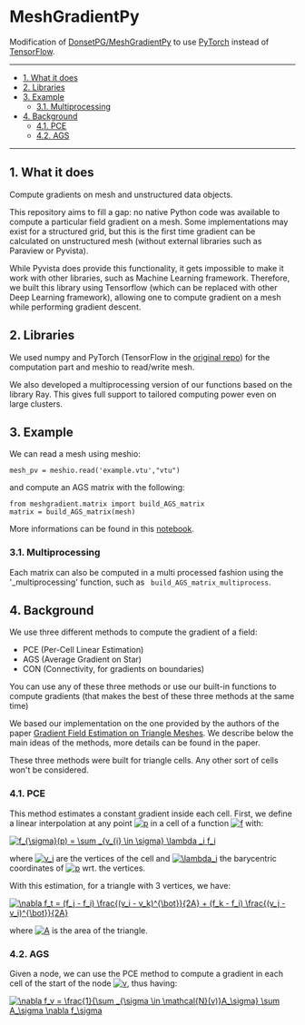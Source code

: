 # MeshGradientPy

Modification of [DonsetPG/MeshGradientPy](https://github.com/DonsetPG/MeshGradientPy) to use [PyTorch](https://pytorch.org/) instead of [TensorFlow](https://www.tensorflow.org/).

---------------------------------------

- [1. What it does](#1-what-it-does)
- [2. Libraries](#2-libraries)
- [3. Example](#3-example)
  - [3.1. Multiprocessing](#31-multiprocessing)
- [4. Background](#4-background)
  - [4.1. PCE](#41-pce)
  - [4.2. AGS](#42-ags)

---------------------------------------

## 1. What it does
Compute gradients on mesh and unstructured data objects.

This repository aims to fill a gap: no native Python code was available to compute a particular field gradient on a mesh. Some implementations may exist for a structured grid, but this is the first time gradient can be calculated on unstructured mesh (without external libraries such as Paraview or Pyvista).

While Pyvista does provide this functionality, it gets impossible to make it work with other libraries, such as Machine Learning framework. Therefore, we built this library using Tensorflow (which can be replaced with other Deep Learning framework), allowing one to compute gradient on a mesh while performing gradient descent.

## 2. Libraries 

We used numpy and PyTorch (TensorFlow in the [original repo](https://github.com/DonsetPG/MeshGradientPy)) for the computation part and meshio to read/write mesh.

We also developed a multiprocessing version of our functions based on the library Ray. This gives full support to tailored computing power even on large clusters.

## 3. Example 

We can read a mesh using meshio: 
```python3
mesh_pv = meshio.read('example.vtu',"vtu")
```
and compute an AGS matrix with the following: 
```python3 
from meshgradient.matrix import build_AGS_matrix
matrix = build_AGS_matrix(mesh)
```

More informations can be found in this [notebook](https://github.com/DonsetPG/MeshGradientPy/blob/main/Example.ipynb).

### 3.1. Multiprocessing

Each matrix can also be computed in a multi processed fashion using the '_multiprocessing' function, such as ``` build_AGS_matrix_multiprocess```. 

## 4. Background 

We use three different methods to compute the gradient of a field:
* PCE (Per-Cell Linear Estimation)
* AGS (Average Gradient on Star)
* CON (Connectivity, for gradients on boundaries)

You can use any of these three methods or use our built-in functions to compute gradients (that makes the best of these three methods at the same time)

We based our implementation on the one provided by the authors of the paper [Gradient Field Estimation on Triangle Meshes](https://www.researchgate.net/publication/330412652_Gradient_Field_Estimation_on_Triangle_Meshes). We describe below the main ideas of the methods, more details can be found in the paper.

These three methods were built for triangle cells. Any other sort of cells won't be considered. 

### 4.1. PCE 

This method estimates a constant gradient inside each cell. First, we define a linear interpolation at any point <a href="https://www.codecogs.com/eqnedit.php?latex=p" target="_blank"><img src="https://latex.codecogs.com/gif.latex?p" title="p" /></a> in a cell of a function <a href="https://www.codecogs.com/eqnedit.php?latex=f" target="_blank"><img src="https://latex.codecogs.com/gif.latex?f" title="f" /></a> with: 

<a href="https://www.codecogs.com/eqnedit.php?latex=f_{\sigma}(p)&space;=&space;\sum&space;_{v_{i}&space;\in&space;\sigma}&space;\lambda&space;_i&space;f_i" target="_blank"><img src="https://latex.codecogs.com/gif.latex?f_{\sigma}(p)&space;=&space;\sum&space;_{v_{i}&space;\in&space;\sigma}&space;\lambda&space;_i&space;f_i" title="f_{\sigma}(p) = \sum _{v_{i} \in \sigma} \lambda _i f_i" /></a>

where <a href="https://www.codecogs.com/eqnedit.php?latex=v_i" target="_blank"><img src="https://latex.codecogs.com/gif.latex?v_i" title="v_i" /></a> are the vertices of the cell and <a href="https://www.codecogs.com/eqnedit.php?latex=\lambda_i" target="_blank"><img src="https://latex.codecogs.com/gif.latex?\lambda_i" title="\lambda_i" /></a> the barycentric coordinates of <a href="https://www.codecogs.com/eqnedit.php?latex=p" target="_blank"><img src="https://latex.codecogs.com/gif.latex?p" title="p" /></a> wrt. the vertices. 

With this estimation, for a triangle with 3 vertices, we have:

<a href="https://www.codecogs.com/eqnedit.php?latex=\nabla&space;f_t&space;=&space;(f_j&space;-&space;f_i)&space;\frac{(v_i&space;-&space;v_k)^{\bot}}{2A}&space;&plus;&space;(f_k&space;-&space;f_i)&space;\frac{(v_j&space;-&space;v_i)^{\bot}}{2A}" target="_blank"><img src="https://latex.codecogs.com/gif.latex?\nabla&space;f_t&space;=&space;(f_j&space;-&space;f_i)&space;\frac{(v_i&space;-&space;v_k)^{\bot}}{2A}&space;&plus;&space;(f_k&space;-&space;f_i)&space;\frac{(v_j&space;-&space;v_i)^{\bot}}{2A}" title="\nabla f_t = (f_j - f_i) \frac{(v_i - v_k)^{\bot}}{2A} + (f_k - f_i) \frac{(v_j - v_i)^{\bot}}{2A}" /></a>

where <a href="https://www.codecogs.com/eqnedit.php?latex=A" target="_blank"><img src="https://latex.codecogs.com/gif.latex?A" title="A" /></a> is the area of the triangle.

### 4.2. AGS

Given a node, we can use the PCE method to compute a gradient in each cell of the start of the node <a href="https://www.codecogs.com/eqnedit.php?latex=v" target="_blank"><img src="https://latex.codecogs.com/gif.latex?v" title="v" /></a>, thus having:

<a href="https://www.codecogs.com/eqnedit.php?latex=\nabla&space;f_v&space;=&space;\frac{1}{\sum&space;_{\sigma&space;\in&space;\mathcal{N}(v)}A_\sigma}&space;\sum&space;A_\sigma&space;\nabla&space;f_\sigma" target="_blank"><img src="https://latex.codecogs.com/gif.latex?\nabla&space;f_v&space;=&space;\frac{1}{\sum&space;_{\sigma&space;\in&space;\mathcal{N}(v)}A_\sigma}&space;\sum&space;A_\sigma&space;\nabla&space;f_\sigma" title="\nabla f_v = \frac{1}{\sum _{\sigma \in \mathcal{N}(v)}A_\sigma} \sum A_\sigma \nabla f_\sigma" /></a>
